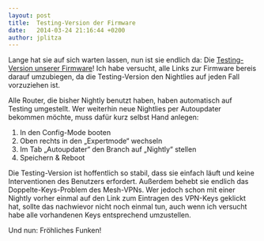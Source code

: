 ```yaml
---
layout: post
title:  Testing-Version der Firmware
date:   2014-03-24 21:16:44 +0200
author: jplitza
---
```


Lange hat sie auf sich warten lassen, nun ist sie endlich da: Die [Testing-Version unserer Firmware](http://downloads.bremen.freifunk.net/firmware/testing/)! Ich habe versucht, alle Links zur Firmware bereis darauf umzubiegen, da die Testing-Version den Nightlies auf jeden Fall vorzuziehen ist.

Alle Router, die bisher Nightly benutzt haben, haben automatisch auf Testing umgestellt. Wer weiterhin neue Nightlies per Autoupdater bekommen möchte, muss dafür kurz selbst Hand anlegen:

1. In den Config-Mode booten
2. Oben rechts in den „Expertmode“ wechseln
3. Im Tab „Autoupdater“ den Branch auf „Nightly“ stellen
4. Speichern & Reboot

Die Testing-Version ist hoffentlich so stabil, dass sie einfach läuft und keine Interventionen des Benutzers erfordert. Außerdem behebt sie endlich das Doppelte-Keys-Problem des Mesh-VPNs. Wer jedoch schon mit einer Nightly vorher einmal auf den Link zum Eintragen des VPN-Keys geklickt hat, sollte das nachwievor nicht noch einmal tun, auch wenn ich versucht habe alle vorhandenen Keys entsprechend umzustellen.

Und nun: Fröhliches Funken!
